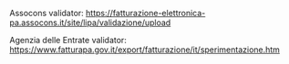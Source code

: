 Assocons validator: <https://fatturazione-elettronica-pa.assocons.it/site/lipa/validazione/upload>

Agenzia delle Entrate validator: <https://www.fatturapa.gov.it/export/fatturazione/it/sperimentazione.htm>
